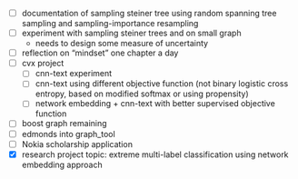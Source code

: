 - [ ] documentation of sampling steiner tree using random spanning tree sampling and sampling-importance resampling
- [ ] experiment with sampling steiner trees and on small graph
    - needs to design some measure of uncertainty
- [ ] reflection on “mindset” one chapter a day
- [ ] cvx project
    - [ ] cnn-text experiment
    - [ ] cnn-text using different objective function (not binary logistic cross entropy, based on modified softmax or using propensity)
    - [ ] network embedding + cnn-text with better supervised objective function
- [ ] boost graph remaining
- [ ] edmonds into graph_tool
- [ ] Nokia scholarship application
- [X] research project topic: extreme multi-label classification using network embedding approach